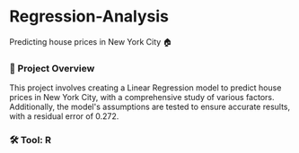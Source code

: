 # Regression-Analysis
Predicting house prices in New York City 🏠

### 📌 Project Overview 
This project involves creating a Linear Regression model to predict house prices in New York City, with a comprehensive study of various factors. Additionally, the model's assumptions are tested to ensure accurate results, with a residual error of 0.272.

### 🛠️ Tool: R

